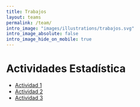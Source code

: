 ```yaml
---
title: Trabajos
layout: teams
permalink: /team/
intro_image: "images/illustrations/trabajos.svg"
intro_image_absolute: false
intro_image_hide_on_mobile: true
---
```


# Actividades Estadística

- [Actividad 1]()
- [Actividad 2]()
- [Actividad 3]()
<br>

